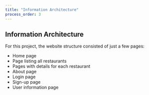 ```yaml
---
title: "Information Architecture"
process_order: 3
---
```

## Information Architecture

For this project, the website structure consisted of just a few pages:

* Home page
* Page listing all restaurants
* Pages with details for each restaurant
* About page
* Login page
* Sign-up page
* User information page
